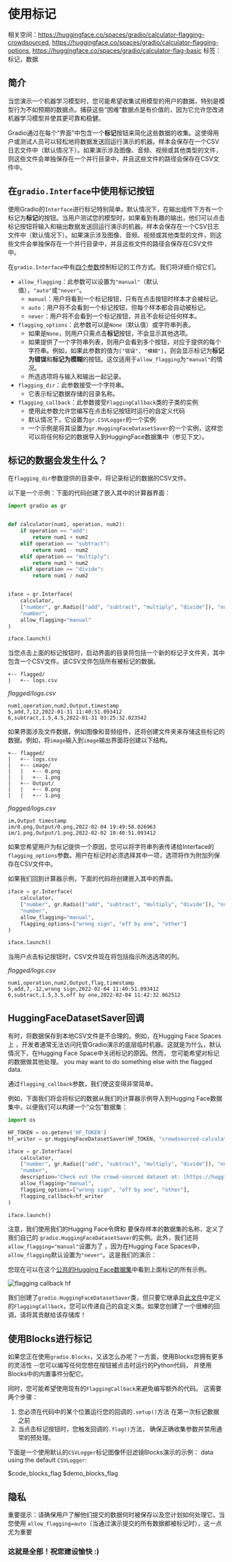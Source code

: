 # 使用标记

相关空间：https://huggingface.co/spaces/gradio/calculator-flagging-crowdsourced, https://huggingface.co/spaces/gradio/calculator-flagging-options, https://huggingface.co/spaces/gradio/calculator-flag-basic
标签：标记，数据

## 简介

当您演示一个机器学习模型时，您可能希望收集试用模型的用户的数据，特别是模型行为不如预期的数据点。捕获这些“困难”数据点是有价值的，因为它允许您改进机器学习模型并使其更可靠和稳健。

Gradio通过在每个“界面”中包含一个**标记**按钮来简化这些数据的收集。这使得用户或测试人员可以轻松地将数据发送回运行演示的机器。样本会保存在一个CSV日志文件中（默认情况下）。如果演示涉及图像、音频、视频或其他类型的文件，则这些文件会单独保存在一个并行目录中，并且这些文件的路径会保存在CSV文件中。

## 在`gradio.Interface`中使用**标记**按钮

使用Gradio的`Interface`进行标记特别简单。默认情况下，在输出组件下方有一个标记为**标记**的按钮。当用户测试您的模型时，如果看到有趣的输出，他们可以点击标记按钮将输入和输出数据发送回运行演示的机器。样本会保存在一个CSV日志文件中（默认情况下）。如果演示涉及图像、音频、视频或其他类型的文件，则这些文件会单独保存在一个并行目录中，并且这些文件的路径会保存在CSV文件中。

在`gradio.Interface`中有[四个参数](https://gradio.app/docs/#interface-header)控制标记的工作方式。我们将详细介绍它们。

* `allow_flagging`：此参数可以设置为`"manual"`（默认值），`"auto"`或`"never"`。                 
    * `manual`：用户将看到一个标记按钮，只有在点击按钮时样本才会被标记。
    * `auto`：用户将不会看到一个标记按钮，但每个样本都会自动被标记。 
    * `never`：用户将不会看到一个标记按钮，并且不会标记任何样本。 
* `flagging_options`：此参数可以是`None`（默认值）或字符串列表。
    * 如果是`None`，则用户只需点击**标记**按钮，不会显示其他选项。
    * 如果提供了一个字符串列表，则用户会看到多个按钮，对应于提供的每个字符串。例如，如果此参数的值为`["错误", "模糊"]`，则会显示标记为**标记为错误**和**标记为模糊**的按钮。这仅适用于`allow_flagging`为`"manual"`的情况。
    * 所选选项将与输入和输出一起记录。
* `flagging_dir`：此参数接受一个字符串。
    * 它表示标记数据存储的目录名称。
* `flagging_callback`：此参数接受`FlaggingCallback`类的子类的实例
    * 使用此参数允许您编写在点击标记按钮时运行的自定义代码
    * 默认情况下，它设置为`gr.CSVLogger`的一个实例
    * 一个示例是将其设置为`gr.HuggingFaceDatasetSaver`的一个实例，这样您可以将任何标记的数据导入到HuggingFace数据集中（参见下文）。

## 标记的数据会发生什么？

在`flagging_dir`参数提供的目录中，将记录标记的数据的CSV文件。 

以下是一个示例：下面的代码创建了嵌入其中的计算器界面：

```python
import gradio as gr


def calculator(num1, operation, num2):
    if operation == "add":
        return num1 + num2
    elif operation == "subtract":
        return num1 - num2
    elif operation == "multiply":
        return num1 * num2
    elif operation == "divide":
        return num1 / num2


iface = gr.Interface(
    calculator,
    ["number", gr.Radio(["add", "subtract", "multiply", "divide"]), "number"],
    "number",
    allow_flagging="manual"
)

iface.launch()
```

<gradio-app space="gradio/calculator-flag-basic/"></gradio-app>

当您点击上面的标记按钮时，启动界面的目录将包括一个新的标记子文件夹，其中包含一个CSV文件。该CSV文件包括所有被标记的数据。

```directory
+-- flagged/
|   +-- logs.csv
```
_flagged/logs.csv_
```csv
num1,operation,num2,Output,timestamp
5,add,7,12,2022-01-31 11:40:51.093412
6,subtract,1.5,4.5,2022-01-31 03:25:32.023542
```

如果界面涉及文件数据，例如图像和音频组件，还将创建文件夹来存储这些标记的数据。例如，将`image`输入到`image`输出界面将创建以下结构。

```directory
+-- flagged/
|   +-- logs.csv
|   +-- image/
|   |   +-- 0.png
|   |   +-- 1.png
|   +-- Output/
|   |   +-- 0.png
|   |   +-- 1.png
```
_flagged/logs.csv_
```csv
im,Output timestamp
im/0.png,Output/0.png,2022-02-04 19:49:58.026963
im/1.png,Output/1.png,2022-02-02 10:40:51.093412
```

如果您希望用户为标记提供一个原因，您可以将字符串列表传递给Interface的`flagging_options`参数。用户在标记时必须选择其中一项，选项将作为附加列保存在CSV文件中。

如果我们回到计算器示例，下面的代码将创建嵌入其中的界面。  
```python
iface = gr.Interface(
    calculator,
    ["number", gr.Radio(["add", "subtract", "multiply", "divide"]), "number"],
    "number",
    allow_flagging="manual",
    flagging_options=["wrong sign", "off by one", "other"]
)

iface.launch()
```
<gradio-app space="gradio/calculator-flagging-options/"></gradio-app>

当用户点击标记按钮时，CSV文件现在将包括指示所选选项的列。

_flagged/logs.csv_
```csv
num1,operation,num2,Output,flag,timestamp
5,add,7,-12,wrong sign,2022-02-04 11:40:51.093412
6,subtract,1.5,3.5,off by one,2022-02-04 11:42:32.062512
```

## HuggingFaceDatasetSaver回调

有时，将数据保存到本地CSV文件是不合理的。例如，在Hugging Face Spaces上
，开发者通常无法访问托管Gradio演示的底层临时机器。这就是为什么，默认情况下，在Hugging Face Space中关闭标记的原因。然而，
您可能希望对标记的数据做其他处理。
you may want to do something else with the flagged data.

通过`flagging_callback`参数，我们使这变得非常简单。

例如，下面我们将会将标记的数据从我们的计算器示例导入到Hugging Face数据集中，以便我们可以构建一个“众包”数据集：


```python
import os

HF_TOKEN = os.getenv('HF_TOKEN')
hf_writer = gr.HuggingFaceDatasetSaver(HF_TOKEN, "crowdsourced-calculator-demo")

iface = gr.Interface(
    calculator,
    ["number", gr.Radio(["add", "subtract", "multiply", "divide"]), "number"],
    "number",
    description="Check out the crowd-sourced dataset at: [https://huggingface.co/datasets/aliabd/crowdsourced-calculator-demo](https://huggingface.co/datasets/aliabd/crowdsourced-calculator-demo)",
    allow_flagging="manual",
    flagging_options=["wrong sign", "off by one", "other"],
    flagging_callback=hf_writer
)

iface.launch()
```

注意，我们使用我们的Hugging Face令牌和
要保存样本的数据集的名称，定义了我们自己的
`gradio.HuggingFaceDatasetSaver`的实例。此外，我们还将`allow_flagging="manual"`设置为了
，因为在Hugging Face Spaces中，`allow_flagging`默认设置为`"never"`。这是我们的演示：

<gradio-app space="gradio/calculator-flagging-crowdsourced/"></gradio-app>

您现在可以在这个[公共的Hugging Face数据集](https://huggingface.co/datasets/aliabd/crowdsourced-calculator-demo)中看到上面标记的所有示例。

![flagging callback hf](/assets/guides/flagging-callback-hf.png)

我们创建了`gradio.HuggingFaceDatasetSaver`类，但只要它继承自[此文件](https://github.com/gradio-app/gradio/blob/master/gradio/flagging.py)中定义的`FlaggingCallback`，您可以传递自己的自定义类。如果您创建了一个很棒的回调，请将其贡献给该存储库！ 

## 使用Blocks进行标记

如果您正在使用`gradio.Blocks`，又该怎么办呢？一方面，使用Blocks您拥有更多的灵活性
--您可以编写任何您想在按钮被点击时运行的Python代码，
并使用Blocks中的内置事件分配它。

同时，您可能希望使用现有的`FlaggingCallback`来避免编写额外的代码。
这需要两个步骤：

1. 您必须在代码中的某个位置运行您的回调的`.setup()`方法
在第一次标记数据之前
2. 当点击标记按钮时，您触发回调的`.flag()`方法，
确保正确收集参数并禁用通常的预处理。 

下面是一个使用默认的`CSVLogger`标记图像怀旧滤镜Blocks演示的示例：
data using the default `CSVLogger`:

$code_blocks_flag
$demo_blocks_flag

## 隐私

重要提示：请确保用户了解他们提交的数据何时被保存以及您计划如何处理它。当您使用 `allow_flagging=auto`（当通过演示提交的所有数据都被标记时），这一点尤为重要

### 这就是全部！祝您建设愉快 :) 
